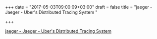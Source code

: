 +++
date = "2017-05-03T09:00:09+03:00"
draft = false
title = "jaeger - Jaeger - Uber's Distributed Tracing System "

+++

<p><a href="https://t.co/tAzqeL5DMN">jaeger - Jaeger - Uber's Distributed Tracing System </a></p>